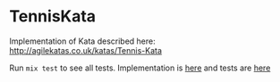 # TennisKata

Implementation of Kata described here: http://agilekatas.co.uk/katas/Tennis-Kata

Run `mix test` to see all tests. Implementation is [here](https://github.com/gpad/tennis_kata/blob/master/lib/tennis_kata/game.ex) and tests are [here](https://github.com/gpad/tennis_kata/blob/master/test/tennis_kata/game_test.exs)
